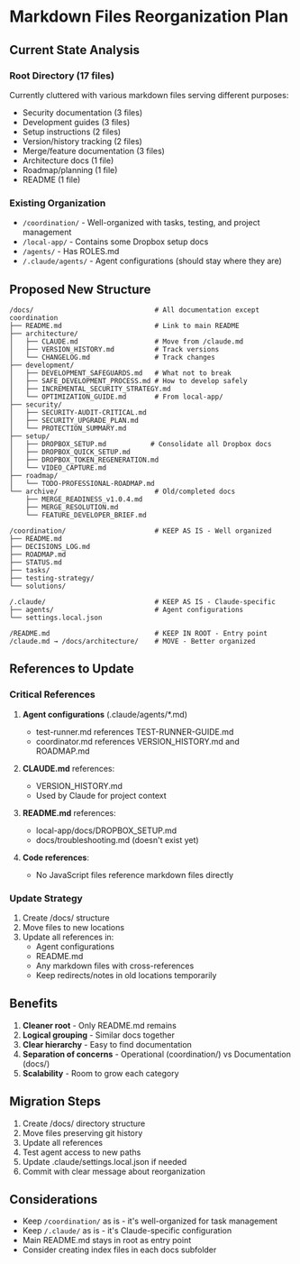 # Markdown Files Reorganization Plan

## Current State Analysis

### Root Directory (17 files)
Currently cluttered with various markdown files serving different purposes:
- Security documentation (3 files)
- Development guides (3 files)  
- Setup instructions (2 files)
- Version/history tracking (2 files)
- Merge/feature documentation (3 files)
- Architecture docs (1 file)
- Roadmap/planning (1 file)
- README (1 file)

### Existing Organization
- `/coordination/` - Well-organized with tasks, testing, and project management
- `/local-app/` - Contains some Dropbox setup docs
- `/agents/` - Has ROLES.md
- `/.claude/agents/` - Agent configurations (should stay where they are)

## Proposed New Structure

```
/docs/                              # All documentation except coordination
├── README.md                       # Link to main README
├── architecture/                   
│   ├── CLAUDE.md                   # Move from /claude.md
│   ├── VERSION_HISTORY.md          # Track versions
│   └── CHANGELOG.md                # Track changes
├── development/                    
│   ├── DEVELOPMENT_SAFEGUARDS.md   # What not to break
│   ├── SAFE_DEVELOPMENT_PROCESS.md # How to develop safely
│   ├── INCREMENTAL_SECURITY_STRATEGY.md
│   └── OPTIMIZATION_GUIDE.md       # From local-app/
├── security/                       
│   ├── SECURITY-AUDIT-CRITICAL.md  
│   ├── SECURITY_UPGRADE_PLAN.md    
│   └── PROTECTION_SUMMARY.md       
├── setup/                          
│   ├── DROPBOX_SETUP.md           # Consolidate all Dropbox docs
│   ├── DROPBOX_QUICK_SETUP.md     
│   ├── DROPBOX_TOKEN_REGENERATION.md
│   └── VIDEO_CAPTURE.md           
├── roadmap/                        
│   └── TODO-PROFESSIONAL-ROADMAP.md
└── archive/                        # Old/completed docs
    ├── MERGE_READINESS_v1.0.4.md  
    ├── MERGE_RESOLUTION.md         
    └── FEATURE_DEVELOPER_BRIEF.md  

/coordination/                      # KEEP AS IS - Well organized
├── README.md
├── DECISIONS_LOG.md
├── ROADMAP.md
├── STATUS.md
├── tasks/
├── testing-strategy/
└── solutions/

/.claude/                           # KEEP AS IS - Claude-specific
├── agents/                         # Agent configurations
└── settings.local.json

/README.md                          # KEEP IN ROOT - Entry point
/claude.md → /docs/architecture/    # MOVE - Better organized
```

## References to Update

### Critical References
1. **Agent configurations** (.claude/agents/*.md)
   - test-runner.md references TEST-RUNNER-GUIDE.md
   - coordinator.md references VERSION_HISTORY.md and ROADMAP.md

2. **CLAUDE.md** references:
   - VERSION_HISTORY.md 
   - Used by Claude for project context

3. **README.md** references:
   - local-app/docs/DROPBOX_SETUP.md
   - docs/troubleshooting.md (doesn't exist yet)

4. **Code references**:
   - No JavaScript files reference markdown files directly

### Update Strategy
1. Create /docs/ structure
2. Move files to new locations
3. Update all references in:
   - Agent configurations
   - README.md
   - Any markdown files with cross-references
   - Keep redirects/notes in old locations temporarily

## Benefits
1. **Cleaner root** - Only README.md remains
2. **Logical grouping** - Similar docs together
3. **Clear hierarchy** - Easy to find documentation
4. **Separation of concerns** - Operational (coordination/) vs Documentation (docs/)
5. **Scalability** - Room to grow each category

## Migration Steps
1. Create /docs/ directory structure
2. Move files preserving git history
3. Update all references
4. Test agent access to new paths
5. Update .claude/settings.local.json if needed
6. Commit with clear message about reorganization

## Considerations
- Keep `/coordination/` as is - it's well-organized for task management
- Keep `/.claude/` as is - it's Claude-specific configuration
- Main README.md stays in root as entry point
- Consider creating index files in each docs subfolder